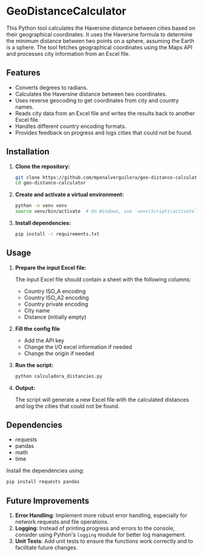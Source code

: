 # GeoDistanceCalculator

This Python tool calculates the Haversine distance between cities based on their geographical coordinates. It uses the Haversine formula to determine the minimum distance between two points on a sphere, assuming the Earth is a sphere. The tool fetches geographical coordinates using the Maps API and processes city information from an Excel file.

## Features

- Converts degrees to radians.
- Calculates the Haversine distance between two coordinates.
- Uses reverse geocoding to get coordinates from city and country names.
- Reads city data from an Excel file and writes the results back to another Excel file.
- Handles different country encoding formats.
- Provides feedback on progress and logs cities that could not be found.

## Installation

1. **Clone the repository:**

    ```sh
    git clone https://github.com/mpenalverguilera/geo-distance-calculator.git
    cd geo-distance-calculator
    ```

2. **Create and activate a virtual environment:**

    ```sh
    python -m venv venv
    source venv/bin/activate  # On Windows, use `venv\Scripts\activate`
    ```

3. **Install dependencies:**

    ```sh
    pip install -r requirements.txt
    ```

## Usage

1. **Prepare the input Excel file:**
   
   The input Excel file should contain a sheet with the following columns:
   - Country ISO_A encoding
   - Country ISO_A2 encoding
   - Country private encoding
   - City name
   - Distance (initially empty)

2. **Fill the config file**
    - Add the API key
    - Change the I/O excel information if needed
    - Change the origin if needed

3. **Run the script:**

    ```sh
    python calculadora_distancies.py
    ```

4. **Output:**
   
   The script will generate a new Excel file with the calculated distances and log the cities that could not be found.

## Dependencies

- requests
- pandas
- math
- time

Install the dependencies using:

```sh
pip install requests pandas
```
## Future Improvements

1. **Error Handling**: Implement more robust error handling, especially for network requests and file operations.
2. **Logging**: Instead of printing progress and errors to the console, consider using Python's `logging` module for better log management.
3. **Unit Tests**: Add unit tests to ensure the functions work correctly and to facilitate future changes.
